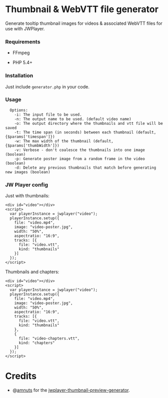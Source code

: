# Thumbnail & WebVTT file generator
Generate tooltip thumbnail images for videos & associated WebVTT files for use with JWPlayer.

### Requirements

* FFmpeg

* PHP 5.4+

### Installation
Just include `generator.php` in your code.

### Usage

```
  Options:
    -i: The input file to be used.
    -n: The output name to be used. (default video name)
    -o: The output directory where the thumbnails and vtt file will be saved
    -t: The time span (in seconds) between each thumbnail (default, {$params['timespan']})
    -w: The max width of the thumbnail (default, {$params['thumbWidth']})
    -v: Verbose - don't coalesce the thumbnails into one image (boolean)
    -p: Generate poster image from a random frame in the video (boolean)
    -d: Delete any previous thumbnails that match before generating new images (boolean)
```

### JW Player config
Just with thumbnails:
```
<div id="video"></div>
<script>
  var playerInstance = jwplayer("video");
  playerInstance.setup({
    file: "video.mp4",
    image: "video-poster.jpg",
    width: "50%",
    aspectratio: "16:9",
    tracks: [{
      file: "video.vtt",
      kind: "thumbnails"
    }]
  });
</script>
```

Thumbnails and chapters:
```
<div id="video"></div>
<script>
  var playerInstance = jwplayer("video");
  playerInstance.setup({
    file: "video.mp4",
    image: "video-poster.jpg",
    width: "50%",
    aspectratio: "16:9",
    tracks: [{
      file: "video.vtt",
      kind: "thumbnails"
    },
    {
      file: "video-chapters.vtt",
      kind: "chapters"
    }]
  });
</script>
```

# Credits

* @[amnuts](https://github.com/amnuts) for the [jwplayer-thumbnail-preview-generator](https://github.com/amnuts/jwplayer-thumbnail-preview-generator).
